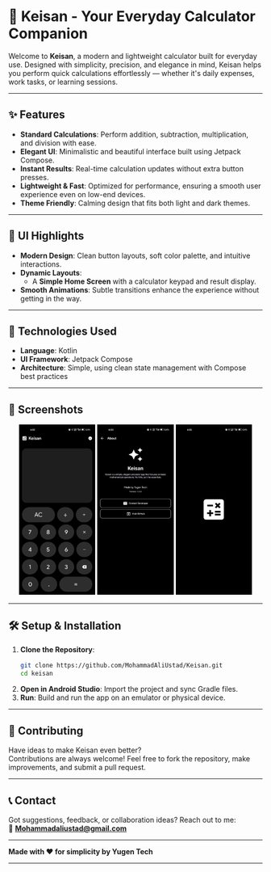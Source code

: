 # 🔢 Keisan - Your Everyday Calculator Companion

Welcome to **Keisan**, a modern and lightweight calculator built for everyday use. Designed with simplicity, precision, and elegance in mind, Keisan helps you perform quick calculations effortlessly — whether it's daily expenses, work tasks, or learning sessions.

---

## ✨ Features

- **Standard Calculations**: Perform addition, subtraction, multiplication, and division with ease.
- **Elegant UI**: Minimalistic and beautiful interface built using Jetpack Compose.
- **Instant Results**: Real-time calculation updates without extra button presses.
- **Lightweight & Fast**: Optimized for performance, ensuring a smooth user experience even on low-end devices.
- **Theme Friendly**: Calming design that fits both light and dark themes.

---

## 🎨 UI Highlights

- **Modern Design**: Clean button layouts, soft color palette, and intuitive interactions.
- **Dynamic Layouts**:
  - A **Simple Home Screen** with a calculator keypad and result display.
- **Smooth Animations**: Subtle transitions enhance the experience without getting in the way.

---

## 🚀 Technologies Used

- **Language**: Kotlin  
- **UI Framework**: Jetpack Compose  
- **Architecture**: Simple, using clean state management with Compose best practices  

---

## 📸 Screenshots

<div align="center">
  
<img src="Screenshots/IMG_0339.JPG" width="30%"/>
<img src="Screenshots/IMG_0341.JPG" width="30%"/>
<img src="Screenshots/IMG_0343.JPG" width="30%"/>

</div>

---

## 🛠️ Setup & Installation

1. **Clone the Repository**:
   ```bash
   git clone https://github.com/MohammadAliUstad/Keisan.git
   cd keisan
   ```
2. **Open in Android Studio**: Import the project and sync Gradle files.  
3. **Run**: Build and run the app on an emulator or physical device.

---

## 🌟 Contributing

Have ideas to make Keisan even better?  
Contributions are always welcome! Feel free to fork the repository, make improvements, and submit a pull request.

---

## 📞 Contact

Got suggestions, feedback, or collaboration ideas? Reach out to me:  
📧 **Mohammadaliustad@gmail.com**

---

**Made with ❤️ for simplicity by Yugen Tech**

---
